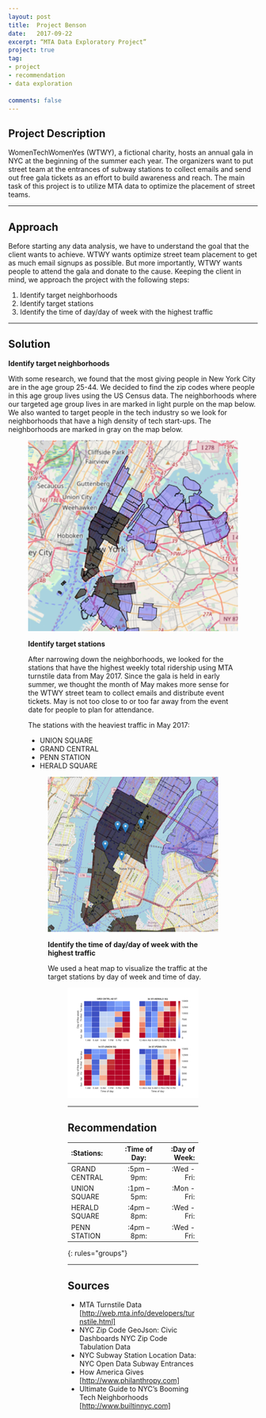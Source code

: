 ```yaml
---
layout: post
title:  Project Benson
date:   2017-09-22
excerpt: “MTA Data Exploratory Project”
project: true
tag: 
- project
- recommendation
- data exploration

comments: false
---
```

 
      
## Project Description

WomenTechWomenYes (WTWY), a fictional charity, hosts an annual gala in NYC at the beginning of the summer each year. The organizers want to put street team at the entrances of subway stations to collect emails and send out free gala tickets as an effort to build awareness and reach. The main task of this project is to utilize MTA data to optimize the placement of street teams.

---
## Approach

Before starting any data analysis, we have to understand the goal that the client wants to achieve. WTWY wants optimize street team placement to get as much email signups as possible. But more importantly, WTWY wants people to attend the gala and donate to the cause. Keeping the client in mind, we approach the project with the following steps:
1. Identify target neighborhoods
2. Identify target stations
3. Identify the time of day/day of week with the highest traffic

---
## Solution

**Identify target neighborhoods**

With some research, we found that the most giving people in New York City are in the age group 25-44. We decided to find the zip codes where people in this age group lives using the US Census data. The neighborhoods where our targeted age group lives in are marked in light purple on the map below. We also wanted to target people in the tech industry so we look for neighborhoods that have a high density of tech start-ups. The neighborhoods are marked in gray on the map below. 

<figure>
	<a href="https://github.com/vv1nn1/vv1nn1.github.io/blob/master/assets/img/benson/target_neighborhoods.png"><img src="https://github.com/vv1nn1/vv1nn1.github.io/blob/master/assets/img/benson/target_neighborhoods.png"></a>
	

**Identify target stations**

After narrowing down the neighborhoods, we looked for the stations that have the highest weekly total ridership using MTA turnstile data from May 2017. Since the gala is held in early summer, we thought the month of May makes more sense for the WTWY street team to collect emails and distribute event tickets. May is not too close to or too far away from the event date for people to plan for attendance.

The stations with the heaviest traffic in May 2017:

- UNION SQUARE
- GRAND CENTRAL
- PENN STATION
- HERALD SQUARE

<figure>
	<a href="https://github.com/vv1nn1/vv1nn1.github.io/blob/master/assets/img/benson/target_stations.png"><img src="https://github.com/vv1nn1/vv1nn1.github.io/blob/master/assets/img/benson/target_stations.png"></a>
	


**Identify the time of day/day of week with the highest traffic**

We used a heat map to visualize the traffic at the target stations by day of week and time of day.


<figure>
	<a href="https://github.com/vv1nn1/vv1nn1.github.io/blob/master/assets/img/benson/heatmap.png"><img src="https://github.com/vv1nn1/vv1nn1.github.io/blob/master/assets/img/benson/heatmap.png"></a>


---
## Recommendation

|:**Stations**: | :**Time of Day**: | :**Day of Week**:|
|:--------|:-------:|--------:|
|GRAND CENTRAL |:5pm – 9pm: | :Wed - Fri:|
|UNION SQUARE |:1pm – 5pm: | :Mon - Fri:|
|HERALD SQUARE |:4pm – 8pm: | :Wed - Fri:|
|PENN STATION |:4pm – 8pm: | :Wed - Fri:|
{: rules="groups"}

---
## Sources

- MTA Turnstile Data [http://web.mta.info/developers/turnstile.html]
- NYC Zip Code GeoJson: Civic Dashboards NYC Zip Code Tabulation Data
- NYC Subway Station Location Data: NYC Open Data Subway Entrances
- How America Gives [http://www.philanthropy.com] 
- Ultimate Guide to NYC’s Booming Tech Neighborhoods [http://www.builtinnyc.com] 


